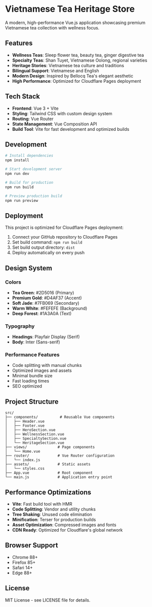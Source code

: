 # Vietnamese Tea Heritage Store

A modern, high-performance Vue.js application showcasing premium Vietnamese tea collection with wellness focus.

## Features

- **Wellness Teas**: Sleep flower tea, beauty tea, ginger digestive tea
- **Specialty Teas**: Shan Tuyet, Vietnamese Oolong, regional varieties
- **Heritage Stories**: Vietnamese tea culture and traditions
- **Bilingual Support**: Vietnamese and English
- **Modern Design**: Inspired by Bellocq Tea's elegant aesthetic
- **High Performance**: Optimized for Cloudflare Pages deployment

## Tech Stack

- **Frontend**: Vue 3 + Vite
- **Styling**: Tailwind CSS with custom design system
- **Routing**: Vue Router
- **State Management**: Vue Composition API
- **Build Tool**: Vite for fast development and optimized builds

## Development

```bash
# Install dependencies
npm install

# Start development server
npm run dev

# Build for production
npm run build

# Preview production build
npm run preview
```

## Deployment

This project is optimized for Cloudflare Pages deployment:

1. Connect your GitHub repository to Cloudflare Pages
2. Set build command: `npm run build`
3. Set build output directory: `dist`
4. Deploy automatically on every push

## Design System

### Colors
- **Tea Green**: #2D5016 (Primary)
- **Premium Gold**: #D4AF37 (Accent)
- **Soft Jade**: #7FB069 (Secondary)
- **Warm White**: #FEFEFE (Background)
- **Deep Forest**: #1A3A0A (Text)

### Typography
- **Headings**: Playfair Display (Serif)
- **Body**: Inter (Sans-serif)

### Performance Features
- Code splitting with manual chunks
- Optimized images and assets
- Minimal bundle size
- Fast loading times
- SEO optimized

## Project Structure

```
src/
├── components/          # Reusable Vue components
│   ├── Header.vue
│   ├── Footer.vue
│   ├── HeroSection.vue
│   ├── WellnessSection.vue
│   ├── SpecialtySection.vue
│   └── HeritageSection.vue
├── views/              # Page components
│   └── Home.vue
├── router/             # Vue Router configuration
│   └── index.js
├── assets/             # Static assets
│   └── styles.css
├── App.vue             # Root component
└── main.js             # Application entry point
```

## Performance Optimizations

- **Vite**: Fast build tool with HMR
- **Code Splitting**: Vendor and utility chunks
- **Tree Shaking**: Unused code elimination
- **Minification**: Terser for production builds
- **Asset Optimization**: Compressed images and fonts
- **CDN Ready**: Optimized for Cloudflare's global network

## Browser Support

- Chrome 88+
- Firefox 85+
- Safari 14+
- Edge 88+

## License

MIT License - see LICENSE file for details.


